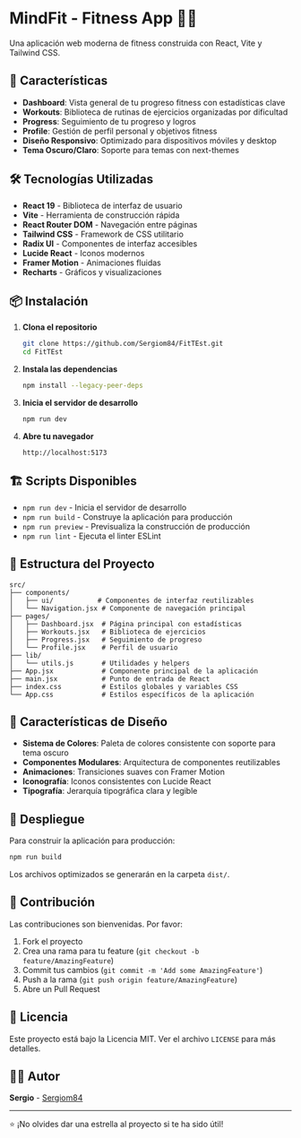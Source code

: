 # MindFit - Fitness App 🏋️‍♂️

Una aplicación web moderna de fitness construida con React, Vite y Tailwind CSS.

## 🚀 Características

- **Dashboard**: Vista general de tu progreso fitness con estadísticas clave
- **Workouts**: Biblioteca de rutinas de ejercicios organizadas por dificultad
- **Progress**: Seguimiento de tu progreso y logros
- **Profile**: Gestión de perfil personal y objetivos fitness
- **Diseño Responsivo**: Optimizado para dispositivos móviles y desktop
- **Tema Oscuro/Claro**: Soporte para temas con next-themes

## 🛠️ Tecnologías Utilizadas

- **React 19** - Biblioteca de interfaz de usuario
- **Vite** - Herramienta de construcción rápida
- **React Router DOM** - Navegación entre páginas
- **Tailwind CSS** - Framework de CSS utilitario
- **Radix UI** - Componentes de interfaz accesibles
- **Lucide React** - Iconos modernos
- **Framer Motion** - Animaciones fluidas
- **Recharts** - Gráficos y visualizaciones

## 📦 Instalación

1. **Clona el repositorio**
   ```bash
   git clone https://github.com/Sergiom84/FitTEst.git
   cd FitTEst
   ```

2. **Instala las dependencias**
   ```bash
   npm install --legacy-peer-deps
   ```

3. **Inicia el servidor de desarrollo**
   ```bash
   npm run dev
   ```

4. **Abre tu navegador**
   ```
   http://localhost:5173
   ```

## 🏗️ Scripts Disponibles

- `npm run dev` - Inicia el servidor de desarrollo
- `npm run build` - Construye la aplicación para producción
- `npm run preview` - Previsualiza la construcción de producción
- `npm run lint` - Ejecuta el linter ESLint

## 📁 Estructura del Proyecto

```
src/
├── components/
│   ├── ui/           # Componentes de interfaz reutilizables
│   └── Navigation.jsx # Componente de navegación principal
├── pages/
│   ├── Dashboard.jsx  # Página principal con estadísticas
│   ├── Workouts.jsx   # Biblioteca de ejercicios
│   ├── Progress.jsx   # Seguimiento de progreso
│   └── Profile.jsx    # Perfil de usuario
├── lib/
│   └── utils.js       # Utilidades y helpers
├── App.jsx            # Componente principal de la aplicación
├── main.jsx           # Punto de entrada de React
├── index.css          # Estilos globales y variables CSS
└── App.css            # Estilos específicos de la aplicación
```

## 🎨 Características de Diseño

- **Sistema de Colores**: Paleta de colores consistente con soporte para tema oscuro
- **Componentes Modulares**: Arquitectura de componentes reutilizables
- **Animaciones**: Transiciones suaves con Framer Motion
- **Iconografía**: Iconos consistentes con Lucide React
- **Tipografía**: Jerarquía tipográfica clara y legible

## 🚀 Despliegue

Para construir la aplicación para producción:

```bash
npm run build
```

Los archivos optimizados se generarán en la carpeta `dist/`.

## 🤝 Contribución

Las contribuciones son bienvenidas. Por favor:

1. Fork el proyecto
2. Crea una rama para tu feature (`git checkout -b feature/AmazingFeature`)
3. Commit tus cambios (`git commit -m 'Add some AmazingFeature'`)
4. Push a la rama (`git push origin feature/AmazingFeature`)
5. Abre un Pull Request

## 📝 Licencia

Este proyecto está bajo la Licencia MIT. Ver el archivo `LICENSE` para más detalles.

## 👨‍💻 Autor

**Sergio** - [Sergiom84](https://github.com/Sergiom84)

---

⭐ ¡No olvides dar una estrella al proyecto si te ha sido útil!
